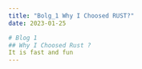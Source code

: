 ```yaml
---
title: "Bolg_1 Why I Choosed RUST?"
date: 2023-01-25

# Blog 1
## Why I Choosed Rust ?
It is fast and fun
---
```

